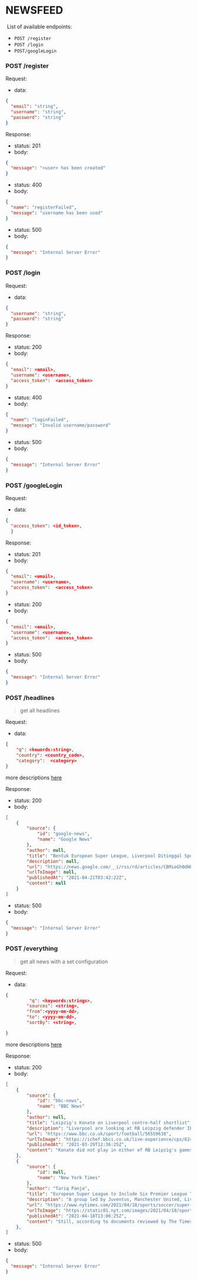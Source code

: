 # NEWSFEED
​
List of available endpoints:

- `POST /register`
- `POST /login`
- `POST/googleLogin`

### POST /register

Request:

- data:

```json
{
  "email": "string",
  "username": "string",
  "password": "string"
}
```

Response:

- status: 201
- body:
  ​

```json
{
  "message": "<user> has been created"
}
```
- status: 400
- body:
  ​

```json
{
  "name": "registerFailed",
  "message": "username has been used"
}
```
- status: 500
- body:
  ​

```json
{
  "message": "Internal Server Error"
}
```

### POST /login

Request:

- data:

```json
{
  "username": "string",
  "password": "string"
}
```

Response:

- status: 200
- body:
  ​

```json
{
  "email": <email>,
  "username": <username>,
  "access_token":  <access_token>
}
```
- status: 400
- body:
  ​

```json
{
  "name": "loginFailed",
  "message": "Invalid username/password"
}
```
- status: 500
- body:
  ​
```json
{
  "message": "Internal Server Error"
}
```

### POST /googleLogin

Request:

- data:

```json
{
  "access_token": <id_token>,
  }
```

Response:

- status: 201
- body:
  ​

```json
{
  "email": <email>,
  "username": <username>,
  "access_token":  <access_token>
}
```

- status: 200
- body:
  ​

```json
{
  "email": <email>,
  "username": <username>,
  "access_token":  <access_token>
}
```
- status: 500
- body:
  ​

```json
{
  "message": "Internal Server Error"
}
```

### POST /headlines

> get all headlines

Request:

- data:

```json
{
    "q": <kewords:string>,
    "country": <country_code>,
    "category":  <category>
}
```
more descriptions [here](https://newsapi.org/docs/endpoints/top-headlines)

Response:

- status: 200
- body:
  ​

```json
[
    {
        "source": {
            "id": "google-news",
            "name": "Google News"
        },
        "author": null,
        "title": "Bentuk European Super League, Liverpool Ditinggal Sponsor - CNN Indonesia",
        "description": null,
        "url": "https://news.google.com/__i/rss/rd/articles/CBMieGh0dHBzOi8vd3d3LmNubmluZG9uZXNpYS5jb20vb2xhaHJhZ2EvMjAyMTA0MjEwODI2MjYtMTQyLTYzMjU4OC9iZW50dWstZXVyb3BlYW4tc3VwZXItbGVhZ3VlLWxpdmVycG9vbC1kaXRpbmdnYWwtc3BvbnNvctIBfGh0dHBzOi8vd3d3LmNubmluZG9uZXNpYS5jb20vb2xhaHJhZ2EvMjAyMTA0MjEwODI2MjYtMTQyLTYzMjU4OC9iZW50dWstZXVyb3BlYW4tc3VwZXItbGVhZ3VlLWxpdmVycG9vbC1kaXRpbmdnYWwtc3BvbnNvci9hbXA?oc=5",
        "urlToImage": null,
        "publishedAt": "2021-04-21T03:42:22Z",
        "content": null
    }
]
```
- status: 500
- body:
  ​

```json
{
  "message": "Internal Server Error"
}
```

### POST /everything

> get all news with a set configuration

Request:

- data:

```json
{
         "q": <keywords:strings>,
        "sources": <string>,
        "from":<yyyy-mm-dd>,
        "to": <yyyy-mm-dd>,
        "sortBy": <string>,

}
```
more descriptions [here](https://newsapi.org/docs/endpoints/everything)

Response:

- status: 200
- body:
  ​

```json
[
    {
        "source": {
            "id": "bbc-news",
            "name": "BBC News"
        },
        "author": null,
        "title": "Leipzig's Konate on Liverpool centre-half shortlist",
        "description": "Liverpool are looking at RB Leipzig defender Ibrahima Konate as they seek to strengthen at centre-back this summer.",
        "url": "https://www.bbc.co.uk/sport/football/56559638",
        "urlToImage": "https://ichef.bbci.co.uk/live-experience/cps/624/cpsprodpb/FAA4/production/_117746146_gettyimages-1230029989.jpg",
        "publishedAt": "2021-03-29T12:36:25Z",
        "content": "Konate did not play in either of RB Leipzig's games against Liverpool in their Champions League last-16 tie\r\nLiverpool have a five-man shortlist including RB Leipzig defender Ibrahima Konate and Ozan… [+695 chars]"
    },
    {
        "source": {
            "id": null,
            "name": "New York Times"
        },
        "author": "Tariq Panja",
        "title": "European Super League to Include Six Premier League Teams",
        "description": "A group led by Juventus, Manchester United, Liverpool and Real Madrid has agreed in principle on a plan that would upend the sport’s structures and economics.",
        "url": "https://www.nytimes.com/2021/04/18/sports/soccer/super-league-united-liverpool-juventus-madrid.html",
        "urlToImage": "https://static01.nyt.com/images/2021/04/18/sports/18soccer-superleague1/merlin_186254121_126f66d1-cf1e-4b22-af2a-9986ce53f925-facebookJumbo.jpg",
        "publishedAt": "2021-04-18T13:06:25Z",
        "content": "Still, according to documents reviewed by The Times in January, plans for the breakaway league had gathered pace since the summer. Top clubs sought to take advantage of uncertainty in the soccer indu… [+2541 chars]"
    },
]
```
- status: 500
- body:
  ​

```json
{
  "message": "Internal Server Error"
}
```

